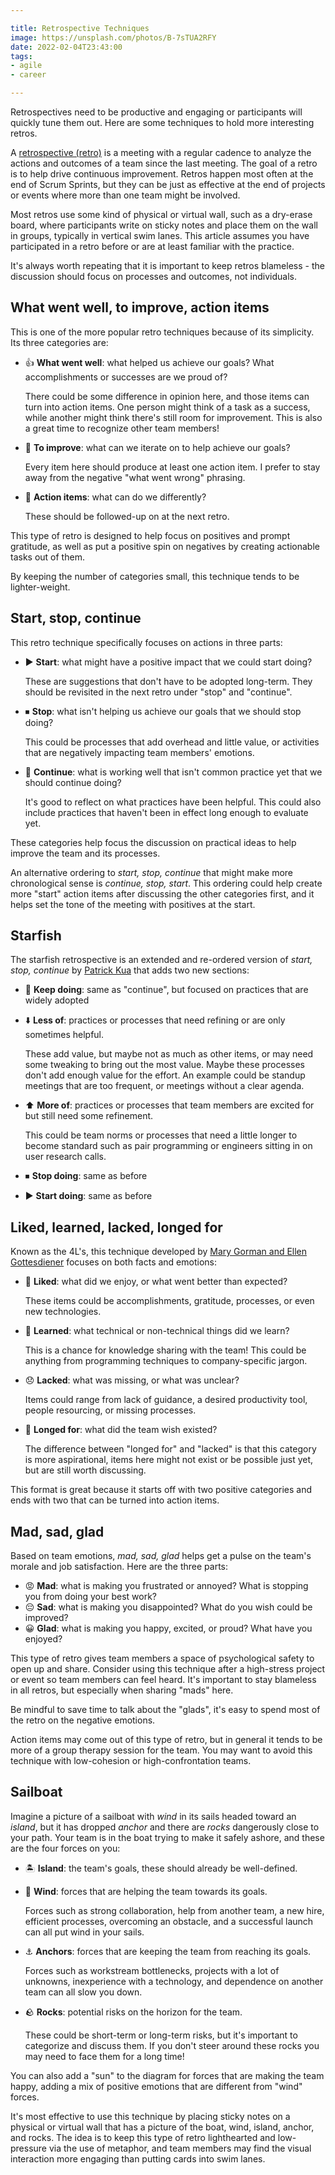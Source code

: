 ```yaml
---

title: Retrospective Techniques
image: https://unsplash.com/photos/B-7sTUA2RFY
date: 2022-02-04T23:43:00
tags:
- agile
- career

---
```


Retrospectives need to be productive and engaging or participants will quickly tune them out. Here are some techniques to hold more interesting retros.

A [retrospective (retro)](hhttps://www.agilealliance.org/glossary/heartbeat-retrospective/) is a meeting with a regular cadence to analyze the actions and outcomes of a team since the last meeting. The goal of a retro is to help drive continuous improvement. Retros happen most often at the end of Scrum Sprints, but they can be just as effective at the end of projects or events where more than one team might be involved.

Most retros use some kind of physical or virtual wall, such as a dry-erase board, where participants write on sticky notes and place them on the wall in groups, typically in vertical swim lanes. This article assumes you have participated in a retro before or are at least familiar with the practice.

It's always worth repeating that it is important to keep retros blameless - the discussion should focus on processes and outcomes, not individuals.

## What went well, to improve, action items

This is one of the more popular retro techniques because of its simplicity. Its three categories are:

- 👍 **What went well**: what helped us achieve our goals? What accomplishments or successes are we proud of?

  There could be some difference in opinion here, and those items can turn into action items. One person might think of a task as a success, while another might think there's still room for improvement. This is also a great time to recognize other team members!

- 💭 **To improve**: what can we iterate on to help achieve our goals?

  Every item here should produce at least one action item. I prefer to stay away from the negative "what went wrong" phrasing.

- 📝 **Action items**: what can do we differently?

  These should be followed-up on at the next retro.

This type of retro is designed to help focus on positives and prompt gratitude, as well as put a positive spin on negatives by creating actionable tasks out of them.

By keeping the number of categories small, this technique tends to be lighter-weight.

## Start, stop, continue

This retro technique specifically focuses on actions in three parts:

- ▶️ **Start**️: what might have a positive impact that we could start doing?

  These are suggestions that don't have to be adopted long-term. They should be revisited in the next retro under "stop" and "continue".

- ⏹ **Stop**: what isn't helping us achieve our goals that we should stop doing?

  This could be processes that add overhead and little value, or activities that are negatively impacting team members' emotions.

- 🔁 **Continue**: what is working well that isn't common practice yet that we should continue doing?

  It's good to reflect on what practices have been helpful. This could also include practices that haven't been in effect long enough to evaluate yet.

These categories help focus the discussion on practical ideas to help improve the team and its processes.

An alternative ordering to _start, stop, continue_ that might make more chronological sense is _continue, stop, start_. This ordering could help create more "start" action items after discussing the other categories first, and it helps set the tone of the meeting with positives at the start.

## Starfish

The starfish retrospective is an extended and re-ordered version of _start, stop, continue_ by [Patrick Kua](https://www.thekua.com/rant/2006/03/the-retrospective-starfish/) that adds two new sections:

- 🔁 **Keep doing**: same as "continue", but focused on practices that are widely adopted
- ⬇️ **Less of**️: practices or processes that need refining or are only sometimes helpful.

  These add value, but maybe not as much as other items, or may need some tweaking to bring out the most value. Maybe these processes don't add enough value for the effort. An example could be standup meetings that are too frequent, or meetings without a clear agenda.

- ⬆️ **More of**️: practices or processes that team members are excited for but still need some refinement.

  This could be team norms or processes that need a little longer to become standard such as pair programming or engineers sitting in on user research calls.

- ⏹ **Stop doing**: same as before
- ▶️ **Start doing**️: same as before

## Liked, learned, lacked, longed for

Known as the 4L's, this technique developed by [Mary Gorman and Ellen Gottesdiener](https://www.ebgconsulting.com/blog/the-4ls-a-retrospective-technique/) focuses on both facts and emotions:

- 🙂 **Liked**: what did we enjoy, or what went better than expected?

  These items could be accomplishments, gratitude, processes, or even new technologies.

- 🧠 **Learned**: what technical or non-technical things did we learn?

  This is a chance for knowledge sharing with the team! This could be anything from programming techniques to company-specific jargon.

- 😞 **Lacked**: what was missing, or what was unclear?

  Items could range from lack of guidance, a desired productivity tool, people resourcing, or missing processes.

- 💭 **Longed for**: what did the team wish existed?

  The difference between "longed for" and "lacked" is that this category is more aspirational, items here might not exist or be possible just yet, but are still worth discussing.

This format is great because it starts off with two positive categories and ends with two that can be turned into action items.

## Mad, sad, glad

Based on team emotions, _mad, sad, glad_ helps get a pulse on the team's morale and job satisfaction. Here are the three parts:

- 😡 **Mad**: what is making you frustrated or annoyed? What is stopping you from doing your best work?
- 😔 **Sad**: what is making you disappointed? What do you wish could be improved?
- 😀 **Glad**: what is making you happy, excited, or proud? What have you enjoyed?

This type of retro gives team members a space of psychological safety to open up and share. Consider using this technique after a high-stress project or event so team members can feel heard. It's important to stay blameless in all retros, but especially when sharing "mads" here.

Be mindful to save time to talk about the "glads", it's easy to spend most of the retro on the negative emotions.

Action items may come out of this type of retro, but in general it tends to be more of a group therapy session for the team. You may want to avoid this technique with low-cohesion or high-confrontation teams.

## Sailboat

Imagine a picture of a sailboat with _wind_ in its sails headed toward an _island_, but it has dropped _anchor_ and there are _rocks_ dangerously close to your path. Your team is in the boat trying to make it safely ashore, and these are the four forces on you:

- 🏝 **Island**: the team's goals, these should already be well-defined.
- 💨 **Wind**: forces that are helping the team towards its goals.

  Forces such as strong collaboration, help from another team, a new hire, efficient processes, overcoming an obstacle, and a successful launch can all put wind in your sails.

- ⚓️ **Anchors**️: forces that are keeping the team from reaching its goals.

  Forces such as workstream bottlenecks, projects with a lot of unknowns, inexperience with a technology, and dependence on another team can all slow you down.

- 🪨 **Rocks**: potential risks on the horizon for the team.

  These could be short-term or long-term risks, but it's important to categorize and discuss them. If you don't steer around these rocks you may need to face them for a long time!

You can also add a "sun" to the diagram for forces that are making the team happy, adding a mix of positive emotions that are different from "wind" forces.

It's most effective to use this technique by placing sticky notes on a physical or virtual wall that has a picture of the boat, wind, island, anchor, and rocks. The idea is to keep this type of retro lighthearted and low-pressure via the use of metaphor, and team members may find the visual interaction more engaging than putting cards into swim lanes.
